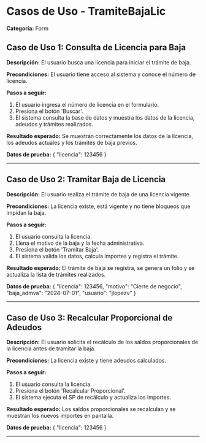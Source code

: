 # Casos de Uso - TramiteBajaLic

**Categoría:** Form

## Caso de Uso 1: Consulta de Licencia para Baja

**Descripción:** El usuario busca una licencia para iniciar el trámite de baja.

**Precondiciones:**
El usuario tiene acceso al sistema y conoce el número de licencia.

**Pasos a seguir:**
1. El usuario ingresa el número de licencia en el formulario.
2. Presiona el botón 'Buscar'.
3. El sistema consulta la base de datos y muestra los datos de la licencia, adeudos y trámites realizados.

**Resultado esperado:**
Se muestran correctamente los datos de la licencia, los adeudos actuales y los trámites de baja previos.

**Datos de prueba:**
{ "licencia": 123456 }

---

## Caso de Uso 2: Tramitar Baja de Licencia

**Descripción:** El usuario realiza el trámite de baja de una licencia vigente.

**Precondiciones:**
La licencia existe, está vigente y no tiene bloqueos que impidan la baja.

**Pasos a seguir:**
1. El usuario consulta la licencia.
2. Llena el motivo de la baja y la fecha administrativa.
3. Presiona el botón 'Tramitar Baja'.
4. El sistema valida los datos, calcula importes y registra el trámite.

**Resultado esperado:**
El trámite de baja se registra, se genera un folio y se actualiza la lista de trámites realizados.

**Datos de prueba:**
{ "licencia": 123456, "motivo": "Cierre de negocio", "baja_admva": "2024-07-01", "usuario": "jlopezv" }

---

## Caso de Uso 3: Recalcular Proporcional de Adeudos

**Descripción:** El usuario solicita el recálculo de los saldos proporcionales de la licencia antes de tramitar la baja.

**Precondiciones:**
La licencia existe y tiene adeudos calculados.

**Pasos a seguir:**
1. El usuario consulta la licencia.
2. Presiona el botón 'Recalcular Proporcional'.
3. El sistema ejecuta el SP de recálculo y actualiza los importes.

**Resultado esperado:**
Los saldos proporcionales se recalculan y se muestran los nuevos importes en pantalla.

**Datos de prueba:**
{ "licencia": 123456 }

---

